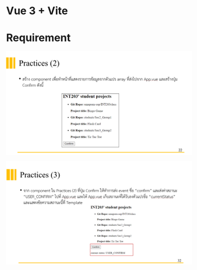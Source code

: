# Vue 3 + Vite

# Requirement

![Requirement2](public/Requirement2.PNG)


![Requirement3](public/Requirement3.PNG)

